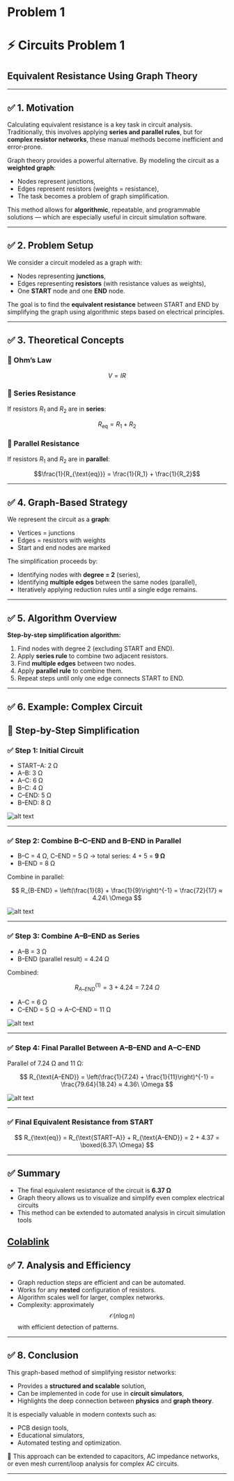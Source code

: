 # Problem 1

# ⚡ Circuits Problem 1  
## Equivalent Resistance Using Graph Theory  

---

## ✅ 1. Motivation  

Calculating equivalent resistance is a key task in circuit analysis. Traditionally, this involves applying **series and parallel rules**, but for **complex resistor networks**, these manual methods become inefficient and error-prone.

Graph theory provides a powerful alternative. By modeling the circuit as a **weighted graph**:

- Nodes represent junctions,
- Edges represent resistors (weights = resistance),
- The task becomes a problem of graph simplification.

This method allows for **algorithmic**, repeatable, and programmable solutions — which are especially useful in circuit simulation software.

---

## ✅ 2. Problem Setup  

We consider a circuit modeled as a graph with:

- Nodes representing **junctions**,
- Edges representing **resistors** (with resistance values as weights),
- One **START** node and one **END** node.

The goal is to find the **equivalent resistance** between START and END by simplifying the graph using algorithmic steps based on electrical principles.

---

## ✅ 3. Theoretical Concepts  

### 🔹 Ohm’s Law  
$$V = IR$$

### 🔹 Series Resistance  
If resistors $R_1$ and $R_2$ are in **series**: 

$$R_{\text{eq}} = R_1 + R_2$$

### 🔹 Parallel Resistance  
If resistors $R_1$ and $R_2$ are in **parallel**: 

$$\frac{1}{R_{\text{eq}}} = \frac{1}{R_1} + \frac{1}{R_2}$$

---

## ✅ 4. Graph-Based Strategy  

We represent the circuit as a **graph**:
- Vertices = junctions
- Edges = resistors with weights
- Start and end nodes are marked

The simplification proceeds by:
- Identifying nodes with **degree = 2** (series),
- Identifying **multiple edges** between the same nodes (parallel),
- Iteratively applying reduction rules until a single edge remains.

---

## ✅ 5. Algorithm Overview  

**Step-by-step simplification algorithm:**

1. Find nodes with degree 2 (excluding START and END).
2. Apply **series rule** to combine two adjacent resistors.
3. Find **multiple edges** between two nodes.
4. Apply **parallel rule** to combine them.
5. Repeat steps until only one edge connects START to END.

---

## ✅ 6. Example: Complex Circuit


## 🔹 Step-by-Step Simplification

### ✅ Step 1: Initial Circuit

- START–A: 2 Ω  
- A–B: 3 Ω  
- A–C: 6 Ω  
- B–C: 4 Ω  
- C–END: 5 Ω  
- B–END: 8 Ω  

![alt text](image-4.png)

---

### ✅ Step 2: Combine B–C–END and B–END in Parallel

- B–C = 4 Ω, C–END = 5 Ω → total series: 4 + 5 = **9 Ω**
- B–END = 8 Ω

Combine in parallel:

$$
R_{B-END} = \left(\frac{1}{8} + \frac{1}{9}\right)^{-1} = \frac{72}{17} ≈ 4.24\ \Omega
$$

![alt text](image-5.png)

---

### ✅ Step 3: Combine A–B–END as Series

- A–B = 3 Ω  
- B–END (parallel result) = 4.24 Ω  

Combined:

$$
R_{A–END}^{(1)} = 3 + 4.24 = 7.24\ \Omega
$$

- A–C = 6 Ω  
- C–END = 5 Ω → A–C–END = 11 Ω

![alt text](image-6.png)

---

### ✅ Step 4: Final Parallel Between A–B–END and A–C–END

Parallel of 7.24 Ω and 11 Ω:

$$
R_{\text{A–END}} = \left(\frac{1}{7.24} + \frac{1}{11}\right)^{-1} = \frac{79.64}{18.24} ≈ 4.36\ \Omega
$$

![alt text](image-7.png)

---

### ✅ Final Equivalent Resistance from START

$$
R_{\text{eq}} = R_{\text{START–A}} + R_{\text{A–END}} = 2 + 4.37 = \boxed{6.37\ \Omega}
$$

---

## ✅ Summary

- The final equivalent resistance of the circuit is **6.37 Ω**
- Graph theory allows us to visualize and simplify even complex electrical circuits
- This method can be extended to automated analysis in circuit simulation tools



[Colablink](https://colab.research.google.com/drive/1Gnqf6nJ7SUzUnyfO8ePysKOdNfTIPay3?usp=sharing)
---



## ✅ 7. Analysis and Efficiency  

- Graph reduction steps are efficient and can be automated.
- Works for any **nested** configuration of resistors.
- Algorithm scales well for larger, complex networks.
- Complexity: approximately 
$$\mathcal{O}(n \log n)$$ 
with efficient detection of patterns.

---

## ✅ 8. Conclusion  

This graph-based method of simplifying resistor networks:

- Provides a **structured and scalable** solution,
- Can be implemented in code for use in **circuit simulators**,
- Highlights the deep connection between **physics** and **graph theory**.

It is especially valuable in modern contexts such as:
- PCB design tools,
- Educational simulators,
- Automated testing and optimization.

📌 This approach can be extended to capacitors, AC impedance networks, or even mesh current/loop analysis for complex AC circuits.

---


